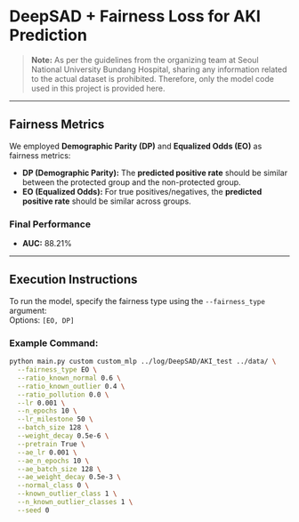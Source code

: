 # DeepSAD + Fairness Loss for AKI Prediction

> **Note:** As per the guidelines from the organizing team at Seoul National University Bundang Hospital, sharing any information related to the actual dataset is prohibited. Therefore, only the model code used in this project is provided here.

---

## **Fairness Metrics**
We employed **Demographic Parity (DP)** and **Equalized Odds (EO)** as fairness metrics:  
- **DP (Demographic Parity):** The **predicted positive rate** should be similar between the protected group and the non-protected group.  
- **EO (Equalized Odds):** For true positives/negatives, the **predicted positive rate** should be similar across groups.

### **Final Performance**
- **AUC:** 88.21%

---

## **Execution Instructions**

To run the model, specify the fairness type using the `--fairness_type` argument:  
Options: `[EO, DP]`

### Example Command:
```bash
python main.py custom custom_mlp ../log/DeepSAD/AKI_test ../data/ \
  --fairness_type EO \
  --ratio_known_normal 0.6 \
  --ratio_known_outlier 0.4 \
  --ratio_pollution 0.0 \
  --lr 0.001 \
  --n_epochs 10 \
  --lr_milestone 50 \
  --batch_size 128 \
  --weight_decay 0.5e-6 \
  --pretrain True \
  --ae_lr 0.001 \
  --ae_n_epochs 10 \
  --ae_batch_size 128 \
  --ae_weight_decay 0.5e-3 \
  --normal_class 0 \
  --known_outlier_class 1 \
  --n_known_outlier_classes 1 \
  --seed 0
```
